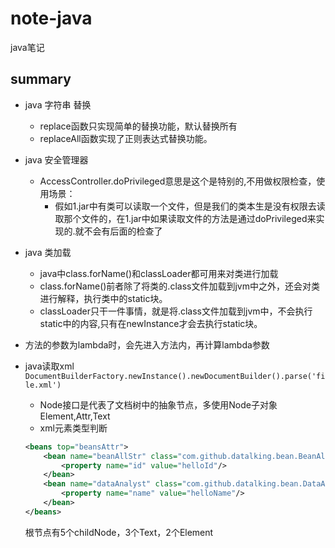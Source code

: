# note-java
java笔记

## summary

- java 字符串 替换
    - replace函数只实现简单的替换功能，默认替换所有
    - replaceAll函数实现了正则表达式替换功能。
- java 安全管理器
    - AccessController.doPrivileged意思是这个是特别的,不用做权限检查，使用场景：
        - 假如1.jar中有类可以读取一个文件，但是我们的类本生是没有权限去读取那个文件的，在1.jar中如果读取文件的方法是通过doPrivileged来实现的.就不会有后面的检查了
- java 类加载
    - java中class.forName()和classLoader都可用来对类进行加载
    - class.forName()前者除了将类的.class文件加载到jvm中之外，还会对类进行解释，执行类中的static块。
    - classLoader只干一件事情，就是将.class文件加载到jvm中，不会执行static中的内容,只有在newInstance才会去执行static块。
    
- 方法的参数为lambda时，会先进入方法内，再计算lambda参数

- java读取xml `DocumentBuilderFactory.newInstance().newDocumentBuilder().parse('file.xml')`
    - Node接口是代表了文档树中的抽象节点，多使用Node子对象Element,Attr,Text
    - xml元素类型判断
    ```xml
    <beans top="beansAttr">
        <bean name="beanAllStr" class="com.github.datalking.bean.BeanAllStr">
            <property name="id" value="helloId"/>
        </bean>
        <bean name="dataAnalyst" class="com.github.datalking.bean.DataAnalyst">
            <property name="name" value="helloName"/>
        </bean>
    </beans>
    ```  
    根节点有5个childNode，3个Text，2个Element

